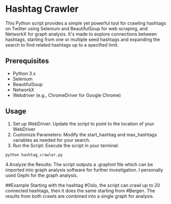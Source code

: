 # Hashtag Crawler

This Python script provides a simple yet powerful tool for crawling hashtags on Twitter using Selenium and BeautifulSoup for web scraping, and NetworkX for graph analysis. It's made to explore connections between hashtags, starting from one or multiple seed hashtags and expanding the search to find related hashtags up to a specified limit.

## Prerequisites

- Python 3.x
- Selenium
- BeautifulSoup
- NetworkX
- Webdriver (e.g., ChromeDriver for Google Chrome)

## Usage
1. Set up WebDriver: Update the script to point to the location of your WebDriver
2. Customize Parameters: Modify the start_hashtag and max_hashtags variables as needed for your search.
3. Run the Script: Execute the script in your terminal:
```bash
python hashtag_crawler.py
```
4.Analyze the Results: The script outputs a .graphml file which can be imported into graph analysis software for further investigation. I personally used Gephi for the graph analysis.

##Example
Starting with the hashtag #Oslo, the script can crawl up to 20 connected hashtags, then it does the same starting from #Bergen. The results from both crawls are combined into a single graph for analysis.




